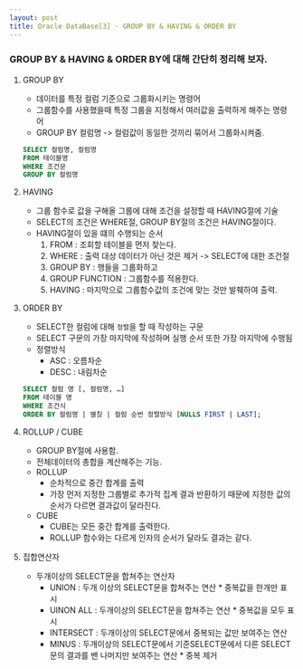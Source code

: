 ```yaml
---
layout: post
title: Oracle DataBase[3] - GROUP BY & HAVING & ORDER BY
---
```


### GROUP BY & HAVING & ORDER BY에 대해 간단히 정리해 보자.


1. GROUP BY
    - 데이터를 특정 컬럼 기준으로 그룹화시키는 명령어
    - 그룹함수를 사용했을때 특정 그룹을 지정해서 여러값을 출력하게 해주는 명령어
    - GROUP BY 컬럼명 -> 컬럼값이 동일한 것끼리 묶어서 그룹화시켜줌.
  
    ```sql
    SELECT 컬럼명, 컬럼명
    FROM 테이블명
    WHERE 조건문
    GROUP BY 컬럼명
    ```
2. HAVING
    - 그룹 함수로 값을 구해올 그룹에 대해 조건을 설정할 때 HAVING절에 기술
    - SELECT의 조건은 WHERE절, GROUP BY절의 조건은 HAVING절이다.
    - HAVING절이 있을 떄의 수행되는 순서
        1. FROM : 조회할 테이블을 먼저 찾는다.
        2. WHERE : 출력 대상 데이터가 아닌 것은 제거 -> SELECT에 대한 조건절
        3. GROUP BY : 행들을 그룹화하고
        4. GROUP FUNCTION : 그룹함수를 적용한다.
        5. HAVING : 마지막으로 그룹함수값의 조건에 맞는 것만 발췌하여 출력.
  
3. ORDER BY
    - SELECT한 컬럼에 대해 `정렬`을 할 때 작성하는 구문
    - SELECT 구문의 가장 마지막에 작성하며 실행 순서 또한 가장 마지막에 수행됨
    - 정렬방식
        - ASC : 오름차순
        - DESC : 내림차순
    
    ```sql
    SELECT 컬럼 명 [, 컬럼명, …] 
    FROM 테이블 명
    WHERE 조건식
    ORDER BY 컬럼명 | 별칭 | 컬럼 순번 정렬방식 [NULLS FIRST | LAST];
    ```
  
  
  
  
4. ROLLUP / CUBE
    - GROUP BY절에 사용함.
    - 전체데이터의 총합을 계산해주는 기능.
    - ROLLUP
        - 순차적으로 중간 합계를 출력
        - 가장 먼저 지정한 그룹별로 추가적 집계 결과 반환하기 때문에 지정한 값의 순서가 다르면 결과값이 달라진다.
    - CUBE
        - CUBE는 모든 중간 합계를 출력한다.
        - ROLLUP 함수와는 다르게 인자의 순서가 달라도 결과는 같다.


5. 집합연산자
    - 두개이상의 SELECT문을 합쳐주는 연산자
        - UNION : 두개 이상의 SELECT문을 합쳐주는 연산  * 중복값을 한개만 표시
        - UINON ALL : 두개이상의 SELECT문을 합쳐주는 연산  * 중복값을 모두 표시
        - INTERSECT : 두개이상의 SELECT문에서 중복되는 값만 보여주는 연산
        - MINUS : 두개이상의 SELECT문에서 기준SELECT문에서 다른 SELECT문의 결과를 밴 나머지만 보여주는 연산 * 중복 제거 







